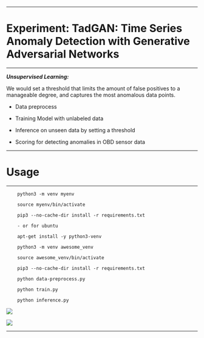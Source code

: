 
------------------------------------------------------------------------------------
# Experiment: TadGAN: Time Series Anomaly Detection with Generative Adversarial Networks
------------------------------------------------------------------------------------

***Unsupervised Learning:***

We would set a threshold that limits the amount of false positives to a manageable degree, and captures the most anomalous data points.

- Data preprocess 

- Training Model with unlabeled data

- Inference on unseen data by setting a threshold

- Scoring for detecting anomalies in OBD sensor data


------------------------------------------------------------------------------------
# Usage
------------------------------------------------------------------------------------

```
    python3 -m venv myenv

    source myenv/bin/activate

    pip3 --no-cache-dir install -r requirements.txt  

    - or for ubuntu

    apt-get install -y python3-venv

    python3 -m venv awesome_venv

    source awesome_venv/bin/activate

    pip3 --no-cache-dir install -r requirements.txt  

    python data-preprocess.py
    
    python train.py

    python inference.py

```

![](image/secondly_data.png)

![](image/anomaly-detection.png)


------------------------------------------------------------------------------------
